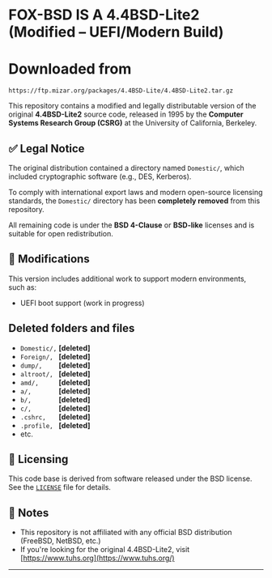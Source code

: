 # FOX-BSD IS A 4.4BSD-Lite2 (Modified – UEFI/Modern Build)

# Downloaded from 
```
https://ftp.mizar.org/packages/4.4BSD-Lite/4.4BSD-Lite2.tar.gz
```

This repository contains a modified and legally distributable version of the original **4.4BSD-Lite2** source code, released in 1995 by the **Computer Systems Research Group (CSRG)** at the University of California, Berkeley.

## ✅ Legal Notice

The original distribution contained a directory named `Domestic/`, which included cryptographic software (e.g., DES, Kerberos).  

To comply with international export laws and modern open-source licensing standards, the `Domestic/` directory has been **completely removed** from this repository.

All remaining code is under the **BSD 4-Clause** or **BSD-like** licenses and is suitable for open redistribution.

## 🔧 Modifications

This version includes additional work to support modern environments, such as:
- UEFI boot support (work in progress)

## Deleted folders and files
- `Domestic/,` **[deleted]** 
- `Foreign/, ` **[deleted]** 
- `dump/,    ` **[deleted]** 
- `altroot/, ` **[deleted]** 
- `amd/,     ` **[deleted]** 
- `a/,       ` **[deleted]** 
- `b/,       ` **[deleted]** 
- `c/,       ` **[deleted]** 
- `.cshrc,   ` **[deleted]** 
- `.profile, ` **[deleted]** 
- etc.

## 📜 Licensing

This code base is derived from software released under the BSD license. See the [`LICENSE`](./LICENSE) file for details.

## 📁 Notes

- This repository is not affiliated with any official BSD distribution (FreeBSD, NetBSD, etc.)
- If you're looking for the original 4.4BSD-Lite2, visit [https://www.tuhs.org](https://www.tuhs.org/)

---

